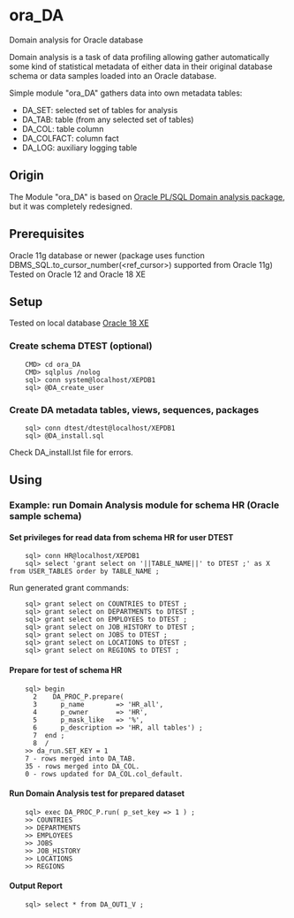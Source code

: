 # ora_DA
Domain analysis for Oracle database

Domain analysis is a task of data profiling allowing gather automatically some kind of statistical metadata of either data in their original database schema or data samples loaded into an Oracle database.

Simple module "ora_DA" gathers data into own metadata tables:
- DA_SET: selected set of tables for analysis
- DA_TAB: table (from any selected set of tables)
- DA_COL: table column
- DA_COLFACT: column fact
- DA_LOG: auxiliary logging table

## Origin

The Module "ora_DA" is based on [Oracle PL/SQL Domain analysis package](http://www.bobjankovsky.org/show.php?seq=4), but it was completely redesigned.

## Prerequisites

Oracle 11g database or newer (package uses function DBMS_SQL.to_cursor_number(<ref_cursor>) supported from Oracle 11g)
Tested on Oracle 12 and Oracle 18 XE

## Setup

Tested on local database [Oracle 18 XE](https://www.oracle.com/database/technologies/appdev/xe.html)

### Create schema DTEST (optional)

		CMD> cd ora_DA
		CMD> sqlplus /nolog
		sql> conn system@localhost/XEPDB1
		sql> @DA_create_user

### Create DA metadata tables, views, sequences, packages

		sql> conn dtest/dtest@localhost/XEPDB1
		sql> @DA_install.sql

Check DA_install.lst file for errors.

## Using

### Example: run Domain Analysis module for schema HR (Oracle sample schema)

#### Set privileges for read data from schema HR for user DTEST

		sql> conn HR@localhost/XEPDB1
		sql> select 'grant select on '||TABLE_NAME||' to DTEST ;' as X from USER_TABLES order by TABLE_NAME ;

Run generated grant commands:

		sql> grant select on COUNTRIES to DTEST ;
		sql> grant select on DEPARTMENTS to DTEST ;
		sql> grant select on EMPLOYEES to DTEST ;
		sql> grant select on JOB_HISTORY to DTEST ;
		sql> grant select on JOBS to DTEST ;
		sql> grant select on LOCATIONS to DTEST ;
		sql> grant select on REGIONS to DTEST ;

#### Prepare for test of schema HR

		sql> begin
		  2    DA_PROC_P.prepare(
		  3      p_name        => 'HR_all',
		  4      p_owner       => 'HR',
		  5      p_mask_like   => '%',
		  6      p_description => 'HR, all tables') ;
		  7  end ;
		  8  /
		>> da_run.SET_KEY = 1
		7 - rows merged into DA_TAB.
		35 - rows merged into DA_COL.
		0 - rows updated for DA_COL.col_default.

#### Run Domain Analysis test for prepared dataset

		sql> exec DA_PROC_P.run( p_set_key => 1 ) ;
		>> COUNTRIES
		>> DEPARTMENTS
		>> EMPLOYEES
		>> JOBS
		>> JOB_HISTORY
		>> LOCATIONS
		>> REGIONS

#### Output Report

		sql> select * from DA_OUT1_V ;
